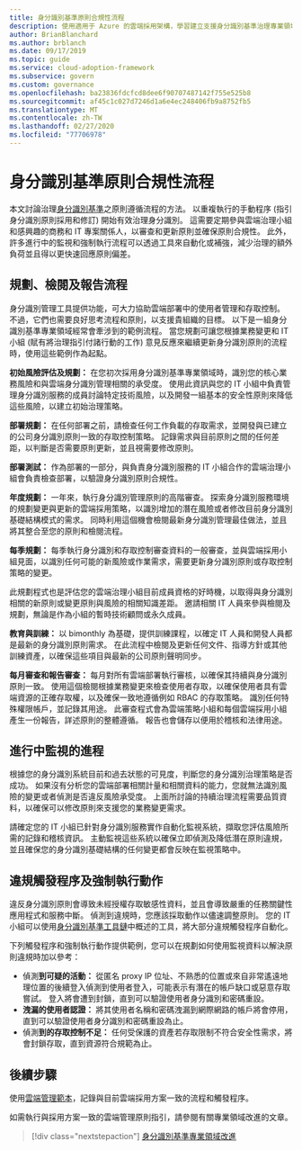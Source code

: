 ```yaml
---
title: 身分識別基準原則合規性流程
description: 使用適用于 Azure 的雲端採用架構，學習建立支援身分識別基準治理專業領域之程式的方法。
author: BrianBlanchard
ms.author: brblanch
ms.date: 09/17/2019
ms.topic: guide
ms.service: cloud-adoption-framework
ms.subservice: govern
ms.custom: governance
ms.openlocfilehash: ba23836fdcfcd8dee6f90707487142f755e525b8
ms.sourcegitcommit: af45c1c027d7246d1a6e4ec248406fb9a8752fb5
ms.translationtype: MT
ms.contentlocale: zh-TW
ms.lasthandoff: 02/27/2020
ms.locfileid: "77706978"
---
```

# <a name="identity-baseline-policy-compliance-processes"></a>身分識別基準原則合規性流程

本文討論治理[身分識別基準](./index.md)之原則遵循流程的方法。 以重複執行的手動程序 (指引身分識別原則採用和修訂) 開始有效治理身分識別。 這需要定期參與雲端治理小組和感興趣的商務和 IT 專案關係人，以審查和更新原則並確保原則合規性。 此外，許多進行中的監視和強制執行流程可以透過工具來自動化或補強，減少治理的額外負荷並且得以更快速回應原則偏差。

## <a name="planning-review-and-reporting-processes"></a>規劃、檢閱及報告流程

身分識別管理工具提供功能，可大力協助雲端部署中的使用者管理和存取控制。 不過，它們也需要良好思考流程和原則，以支援貴組織的目標。 以下是一組身分識別基準專業領域經常會牽涉到的範例流程。 當您規劃可讓您根據業務變更和 IT 小組 (賦有將治理指引付諸行動的工作) 意見反應來繼續更新身分識別原則的流程時，使用這些範例作為起點。

**初始風險評估及規劃：** 在您初次採用身分識別基準專業領域時，識別您的核心業務風險和與雲端身分識別管理相關的承受度。 使用此資訊與您的 IT 小組中負責管理身分識別服務的成員討論特定技術風險，以及開發一組基本的安全性原則來降低這些風險，以建立初始治理策略。

**部署規劃：** 在任何部署之前，請檢查任何工作負載的存取需求，並開發與已建立的公司身分識別原則一致的存取控制策略。 記錄需求與目前原則之間的任何差距，以判斷是否需要原則更新，並且視需要修改原則。

**部署測試：** 作為部署的一部分，與負責身分識別服務的 IT 小組合作的雲端治理小組會負責檢查部署，以驗證身分識別原則合規性。

**年度規劃：** 一年來，執行身分識別管理原則的高階審查。 探索身分識別服務環境的規劃變更與更新的雲端採用策略，以識別增加的潛在風險或者修改目前身分識別基礎結構模式的需求。 同時利用這個機會檢閱最新身分識別管理最佳做法，並且將其整合至您的原則和檢閱流程。

**每季規劃：** 每季執行身分識別和存取控制審查資料的一般審查，並與雲端採用小組見面，以識別任何可能的新風險或作業需求，需要更新身分識別原則或存取控制策略的變更。

此規劃程式也是評估您的雲端治理小組目前成員資格的好時機，以取得與身分識別相關的新原則或變更原則與風險的相關知識差距。 邀請相關 IT 人員來參與檢閱及規劃，無論是作為小組的暫時技術顧問或永久成員。

**教育與訓練：** 以 bimonthly 為基礎，提供訓練課程，以確定 IT 人員和開發人員都是最新的身分識別原則需求。 在此流程中檢閱及更新任何文件、指導方針或其他訓練資產，以確保這些項目與最新的公司原則聲明同步。

**每月審查和報告審查：** 每月對所有雲端部署執行審核，以確保其持續與身分識別原則一致。 使用這個檢閱根據業務變更來檢查使用者存取，以確保使用者具有雲端資源的正確存取權，以及確保一致地遵循例如 RBAC 的存取策略。 識別任何特殊權限帳戶，並記錄其用途。 此審查程式會為雲端策略小組和每個雲端採用小組產生一份報告，詳述原則的整體遵循。 報告也會儲存以便用於稽核和法律用途。

## <a name="processes-for-ongoing-monitoring"></a>進行中監視的進程

根據您的身分識別系統目前和過去狀態的可見度，判斷您的身分識別治理策略是否成功。 如果沒有分析您的雲端部署相關計量和相關資料的能力，您就無法識別風險的變更或者偵測是否違反風險承受度。 上面所討論的持續治理流程需要品質資料，以確保可以修改原則來支援您的業務變更需求。

請確定您的 IT 小組已針對身分識別服務實作自動化監視系統，擷取您評估風險所需的記錄和稽核資訊。 主動監視這些系統以確保立即偵測及降低潛在原則違規，並且確保您的身分識別基礎結構的任何變更都會反映在監視策略中。

## <a name="violation-triggers-and-enforcement-actions"></a>違規觸發程序及強制執行動作

違反身分識別原則會導致未經授權存取敏感性資料，並且會導致嚴重的任務關鍵性應用程式和服務中斷。 偵測到違規時，您應該採取動作以儘速調整原則。 您的 IT 小組可以使用[身分識別基準工具鏈](./toolchain.md)中概述的工具，將大部分違規觸發程序自動化。

下列觸發程序和強制執行動作提供範例，您可以在規劃如何使用監視資料以解決原則違規時加以參考：

- 偵測**到可疑的活動：** 從匿名 proxy IP 位址、不熟悉的位置或來自非常遙遠地理位置的後續登入偵測到使用者登入，可能表示有潛在的帳戶缺口或惡意存取嘗試。 登入將會遭到封鎖，直到可以驗證使用者身分識別和密碼重設。
- **洩漏的使用者認證：** 將其使用者名稱和密碼洩漏到網際網路的帳戶將會停用，直到可以驗證使用者身分識別和密碼重設為止。
- 偵測**到的存取控制不足：** 任何受保護的資產若存取限制不符合安全性需求，將會封鎖存取，直到資源符合規範為止。

## <a name="next-steps"></a>後續步驟

使用[雲端管理範本](./template.md)，記錄與目前雲端採用方案一致的流程和觸發程序。

如需執行與採用方案一致的雲端管理原則指引，請參閱有關專業領域改進的文章。

> [!div class="nextstepaction"]
> [身分識別基準專業領域改進](./discipline-improvement.md)
